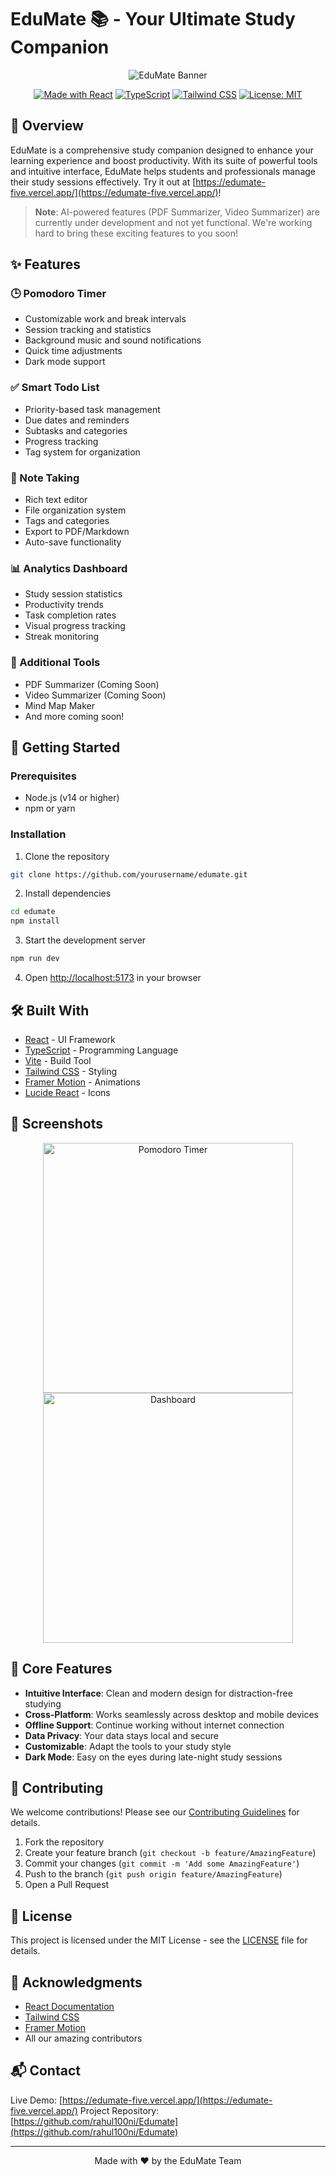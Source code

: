# EduMate 📚 - Your Ultimate Study Companion

<div align="center">

![EduMate Banner](https://images.unsplash.com/photo-1456324504439-367cee3b3c32?ixlib=rb-1.2.1&auto=format&fit=crop&w=1350&q=80)

[![Made with React](https://img.shields.io/badge/Made%20with-React-61DAFB.svg)](https://reactjs.org/)
[![TypeScript](https://img.shields.io/badge/TypeScript-Ready-blue.svg)](https://www.typescriptlang.org/)
[![Tailwind CSS](https://img.shields.io/badge/Tailwind%20CSS-Styled-38B2AC.svg)](https://tailwindcss.com/)
[![License: MIT](https://img.shields.io/badge/License-MIT-yellow.svg)](https://opensource.org/licenses/MIT)

</div>

## 🌟 Overview

EduMate is a comprehensive study companion designed to enhance your learning experience and boost productivity. With its suite of powerful tools and intuitive interface, EduMate helps students and professionals manage their study sessions effectively. Try it out at [https://edumate-five.vercel.app/](https://edumate-five.vercel.app/)!

> **Note**: AI-powered features (PDF Summarizer, Video Summarizer) are currently under development and not yet functional. We're working hard to bring these exciting features to you soon!

## ✨ Features

### 🕒 Pomodoro Timer
- Customizable work and break intervals
- Session tracking and statistics
- Background music and sound notifications
- Quick time adjustments
- Dark mode support

### ✅ Smart Todo List
- Priority-based task management
- Due dates and reminders
- Subtasks and categories
- Progress tracking
- Tag system for organization

### 📝 Note Taking
- Rich text editor
- File organization system
- Tags and categories
- Export to PDF/Markdown
- Auto-save functionality

### 📊 Analytics Dashboard
- Study session statistics
- Productivity trends
- Task completion rates
- Visual progress tracking
- Streak monitoring

### 🎯 Additional Tools
- PDF Summarizer (Coming Soon)
- Video Summarizer (Coming Soon)
- Mind Map Maker
- And more coming soon!

## 🚀 Getting Started

### Prerequisites
- Node.js (v14 or higher)
- npm or yarn

### Installation

1. Clone the repository
```bash
git clone https://github.com/yourusername/edumate.git
```

2. Install dependencies
```bash
cd edumate
npm install
```

3. Start the development server
```bash
npm run dev
```

4. Open [http://localhost:5173](http://localhost:5173) in your browser

## 🛠️ Built With

- [React](https://reactjs.org/) - UI Framework
- [TypeScript](https://www.typescriptlang.org/) - Programming Language
- [Vite](https://vitejs.dev/) - Build Tool
- [Tailwind CSS](https://tailwindcss.com/) - Styling
- [Framer Motion](https://www.framer.com/motion/) - Animations
- [Lucide React](https://lucide.dev/) - Icons

## 📱 Screenshots

<div align="center">
  <img src="https://images.unsplash.com/photo-1610484826967-09c5720778c7?ixlib=rb-1.2.1&auto=format&fit=crop&w=1350&q=80" alt="Pomodoro Timer" width="400"/>
  <img src="https://images.unsplash.com/photo-1506784983877-45594efa4cbe?ixlib=rb-1.2.1&auto=format&fit=crop&w=1350&q=80" alt="Dashboard" width="400"/>
</div>

## 🎯 Core Features

- **Intuitive Interface**: Clean and modern design for distraction-free studying
- **Cross-Platform**: Works seamlessly across desktop and mobile devices
- **Offline Support**: Continue working without internet connection
- **Data Privacy**: Your data stays local and secure
- **Customizable**: Adapt the tools to your study style
- **Dark Mode**: Easy on the eyes during late-night study sessions

## 🤝 Contributing

We welcome contributions! Please see our [Contributing Guidelines](CONTRIBUTING.md) for details.

1. Fork the repository
2. Create your feature branch (`git checkout -b feature/AmazingFeature`)
3. Commit your changes (`git commit -m 'Add some AmazingFeature'`)
4. Push to the branch (`git push origin feature/AmazingFeature`)
5. Open a Pull Request

## 📄 License

This project is licensed under the MIT License - see the [LICENSE](LICENSE) file for details.

## 🙏 Acknowledgments

- [React Documentation](https://reactjs.org/docs)
- [Tailwind CSS](https://tailwindcss.com/docs)
- [Framer Motion](https://www.framer.com/docs/)
- All our amazing contributors

## 📬 Contact

Live Demo: [https://edumate-five.vercel.app/](https://edumate-five.vercel.app/)
Project Repository: [https://github.com/rahul100ni/Edumate](https://github.com/rahul100ni/Edumate)

---

<div align="center">
  Made with ❤️ by the EduMate Team
</div>
